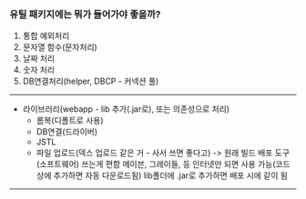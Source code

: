 ### 유틸 패키지에는 뭐가 들어가야 좋을까?
1. 통합 예외처리
2. 문자열 함수(문자처리)
3. 날짜 처리
4. 숫자 처리
5. DB연결처리(helper, DBCP - 커넥션 풀)

-------------------------------------------
* 라이브러리(webapp - lib 추가(.jar로), 또는 의존성으로 처리)
    * 롬복(디폴트로 사용)
    * DB연결(드라이버)
    * JSTL
    * 파일 업로드(덱스 업로드 같은 거 - 사서 쓰면 좋다고)
-> 원래 빌드 배포 도구(소프트웨어) 쓰는게 편함
메이븐, 그레이들, 등
인터넷만 되면 사용 가능(코드상에 추가하면 자동 다운로드됨)
lib폴더에 .jar로 추가하면 배포 시에 같이 됨

------------------------------------------

